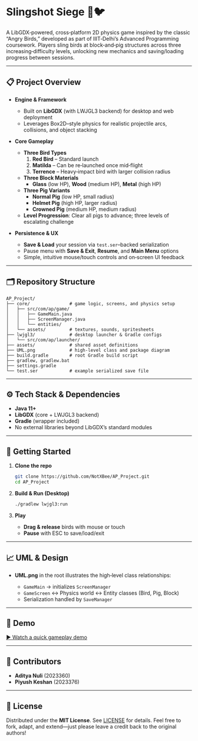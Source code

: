 # Slingshot Siege 🎯🐦

A LibGDX‑powered, cross‑platform 2D physics game inspired by the classic “Angry Birds,” developed as part of IIIT‑Delhi’s Advanced Programming coursework. Players sling birds at block‑and‑pig structures across three increasing‑difficulty levels, unlocking new mechanics and saving/loading progress between sessions.

---

## 📋 Project Overview

- **Engine & Framework**  
  - Built on **LibGDX** (with LWJGL3 backend) for desktop and web deployment  
  - Leverages Box2D–style physics for realistic projectile arcs, collisions, and object stacking  

- **Core Gameplay**  
  - **Three Bird Types**  
    1. **Red Bird** – Standard launch  
    2. **Matilda** – Can be re‑launched once mid‑flight  
    3. **Terrence** – Heavy‑impact bird with larger collision radius  
  - **Three Block Materials**  
    - **Glass** (low HP), **Wood** (medium HP), **Metal** (high HP)  
  - **Three Pig Variants**  
    - **Normal Pig** (low HP, small radius)  
    - **Helmet Pig** (high HP, larger radius)  
    - **Crowned Pig** (medium HP, medium radius)  
  - **Level Progression**: Clear all pigs to advance; three levels of escalating challenge  

- **Persistence & UX**  
  - **Save & Load** your session via `test.ser`–backed serialization  
  - Pause menu with **Save & Exit**, **Resume**, and **Main Menu** options  
  - Simple, intuitive mouse/touch controls and on‑screen UI feedback  

---

## 🗂️ Repository Structure

```
AP_Project/
├── core/               # game logic, screens, and physics setup
│   ├── src/com/ap/game/
│   │   ├── GameMain.java
│   │   ├── ScreenManager.java
│   │   └── entities/  
│   └── assets/         # textures, sounds, spritesheets
├── lwjgl3/             # desktop launcher & Gradle configs
│   └── src/com/ap/launcher/
├── assets/             # shared asset definitions
├── UML.png             # high‑level class and package diagram
├── build.gradle        # root Gradle build script
├── gradlew, gradlew.bat
├── settings.gradle
└── test.ser            # example serialized save file
```

---

## ⚙️ Tech Stack & Dependencies

* **Java 11+**
* **LibGDX** (core + LWJGL3 backend)
* **Gradle** (wrapper included)
* No external libraries beyond LibGDX’s standard modules

---

## 🚀 Getting Started

1. **Clone the repo**

   ```bash
   git clone https://github.com/NotXBee/AP_Project.git
   cd AP_Project
   ```
2. **Build & Run (Desktop)**

   ```bash
   ./gradlew lwjgl3:run
   ```
3. **Play**

   * **Drag & release** birds with mouse or touch
   * **Pause** with ESC to save/load/exit

---

## 📈 UML & Design

* **UML.png** in the root illustrates the high‑level class relationships:

  * `GameMain` → initializes `ScreenManager`
  * `GameScreen` ↔ Physics world ↔ Entity classes (Bird, Pig, Block)
  * Serialization handled by `SaveManager`

---

## 🎥 Demo

[► Watch a quick gameplay demo](https://youtu.be/your-demo-link)

---

## 👥 Contributors

* **Aditya Nuli** (2023360)
* **Piyush Keshan** (2023376)

---

## 📜 License

Distributed under the **MIT License**. See [LICENSE](LICENSE) for details.
Feel free to fork, adapt, and extend—just please leave a credit back to the original authors!
